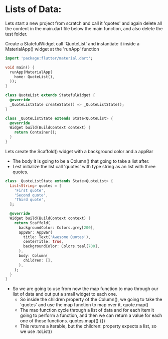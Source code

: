 # Lists of Data:

Lets start a new project from scratch and call it 'quotes' and again delete all the content in the main.dart file below the main function, and also delete the test folder.

Create a StatefulWidget call 'QuoteList' and instantiate it inside a MaterialApp() widget at the 'runApp' function

```dart
import 'package:flutter/material.dart';

void main() {
  runApp(MaterialApp(
    home: QuoteList(),
  ));
}

class QuoteList extends StatefulWidget {
  @override
  _QuoteListState createState() => _QuoteListState();
}

class _QuoteListState extends State<QuoteList> {
  @override
  Widget build(BuildContext context) {
    return Container();
  }
}
```

Lets create the Scaffold() widget with a background color and a appBar
  - The body it is going to be a Column() that going to take a list after.
  - Lest initialize the list call 'quotes' with type string as an list with three quotes.

```dart
class _QuoteListState extends State<QuoteList> {
  List<String> quotes = [
    'First quote',
    'Second quote',
    'Third quote',
  ];

  @override
  Widget build(BuildContext context) {
    return Scaffold(
      backgroundColor: Colors.grey[200],
      appBar: AppBar(
        title: Text('Awesome Quotes'),
        centerTitle: true,
        backgroundColor: Colors.teal[700],
      ),
      body: Column(
        children: [],
      ),
    );
  }
}
```

- So we are going to use from now the map function to mao through our list of data and out put a small widget to each one.
  - So inside the children property of the Column(), we going to take the 'quotes' and use the map function to map over it, quote.map()
  - The mao function cycle through a list of data and for each item it going to perform a function, and then we can return a value for each one of those functions. quotes.map(() {})
  - This returns a iterable, but the children:  property expects a list, so we use .toList()

